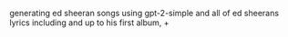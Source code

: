 generating ed sheeran songs using gpt-2-simple and all of ed sheerans lyrics including and up to his first album, +
